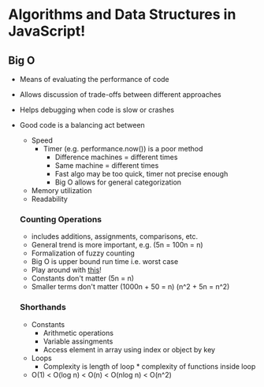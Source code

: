 # Algorithms and Data Structures in JavaScript!

## Big O

- Means of evaluating the performance of code
- Allows discussion of trade-offs between different approaches
- Helps debugging when code is slow or crashes
- Good code is a balancing act between

  - Speed
    - Timer (e.g. performance.now()) is a poor method
      - Difference machines = different times
      - Same machine = different times
      - Fast algo may be too quick, timer not precise enough
      - Big O allows for general categorization
  - Memory utilization
  - Readability

  ### Counting Operations

  - includes additions, assignments, comparisons, etc.
  - General trend is more important, e.g. (5n = 100n = n)
  - Formalization of fuzzy counting
  - Big O is upper bound run time i.e. worst case
  - Play around with [this](https://rithmschool.github.io/function-timer-demo/)!
  - Constants don't matter (5n = n)
  - Smaller terms don't matter (1000n + 50 = n) (n^2 + 5n = n^2)

  ### Shorthands

  - Constants
    - Arithmetic operations
    - Variable assingments
    - Access element in array using index or object by key
  - Loops
    - Complexity is length of loop \* complexity of functions inside loop
  - O(1) < O(log n) < O(n) < O(nlog n) < O(n^2)
